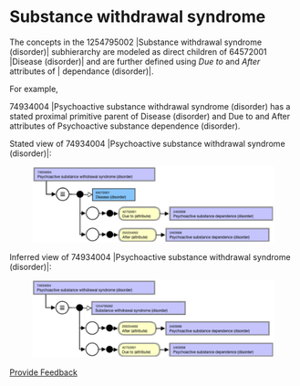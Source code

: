 # Substance withdrawal syndrome

The concepts in the 1254795002 |Substance withdrawal syndrome (disorder)| subhierarchy are modeled as direct children of 64572001 |Disease (disorder)| and are further defined using _Due to_ and _After_ attributes of | dependance (disorder)|.

For example,

74934004 |Psychoactive substance withdrawal syndrome (disorder) has a stated proximal primitive parent of Disease (disorder) and Due to and After attributes of Psychoactive substance dependence (disorder).

Stated view of 74934004 |Psychoactive substance withdrawal syndrome (disorder)|:

<figure><img src="../../../../../../.gitbook/assets/image (49) (1).png" alt=""><figcaption></figcaption></figure>

Inferred view of 74934004 |Psychoactive substance withdrawal syndrome (disorder)|:

<figure><img src="../../../../../../.gitbook/assets/image (48) (1) (1).png" alt=""><figcaption></figcaption></figure>






<a href="https://docs.google.com/forms/d/e/1FAIpQLScTmbZIf0UEQwYDkY27EEWBkaiYkHSbR0_9DmFrMLXoQLyL7Q/viewform?usp=pp_url&entry.1767247133=SCT+Editorial+Guide&entry.670899847=Substance%20withdrawal%20syndrome" class="button primary">Provide Feedback</a>
